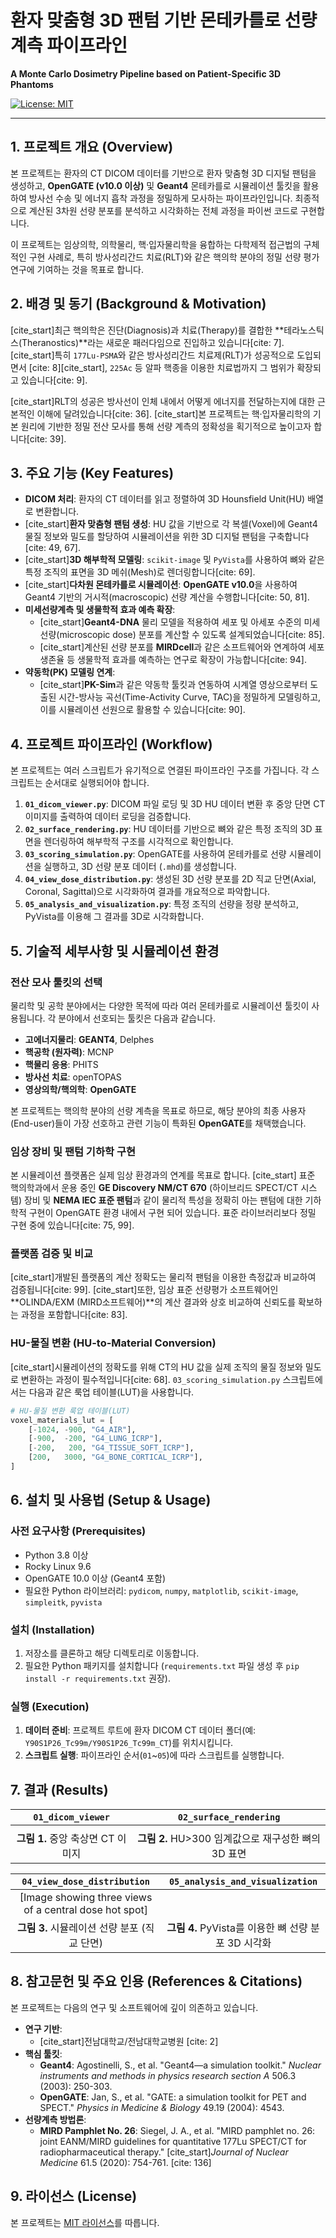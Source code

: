 # 환자 맞춤형 3D 팬텀 기반 몬테카를로 선량계측 파이프라인
**A Monte Carlo Dosimetry Pipeline based on Patient-Specific 3D Phantoms**

[![License: MIT](https://img.shields.io/badge/License-MIT-yellow.svg)](https://opensource.org/licenses/MIT)

---

## 1. 프로젝트 개요 (Overview)

본 프로젝트는 환자의 CT DICOM 데이터를 기반으로 환자 맞춤형 3D 디지털 팬텀을 생성하고, **OpenGATE (v10.0 이상)** 및 **Geant4** 몬테카를로 시뮬레이션 툴킷을 활용하여 방사선 수송 및 에너지 흡착 과정을 정밀하게 모사하는 파이프라인입니다. 최종적으로 계산된 3차원 선량 분포를 분석하고 시각화하는 전체 과정을 파이썬 코드로 구현합니다.

이 프로젝트는 임상의학, 의학물리, 핵·입자물리학을 융합하는 다학제적 접근법의 구체적인 구현 사례로, 특히 방사성리간드 치료(RLT)와 같은 핵의학 분야의 정밀 선량 평가 연구에 기여하는 것을 목표로 합니다.

## 2. 배경 및 동기 (Background & Motivation)

[cite_start]최근 핵의학은 진단(Diagnosis)과 치료(Therapy)를 결합한 **테라노스틱스(Theranostics)**라는 새로운 패러다임으로 진입하고 있습니다[cite: 7]. [cite_start]특히 `177Lu-PSMA`와 같은 방사성리간드 치료제(RLT)가 성공적으로 도입되면서 [cite: 8][cite_start], `225Ac` 등 알파 핵종을 이용한 치료법까지 그 범위가 확장되고 있습니다[cite: 9].

[cite_start]RLT의 성공은 방사선이 인체 내에서 어떻게 에너지를 전달하는지에 대한 근본적인 이해에 달려있습니다[cite: 36]. [cite_start]본 프로젝트는 핵·입자물리학의 기본 원리에 기반한 정밀 전산 모사를 통해 선량 계측의 정확성을 획기적으로 높이고자 합니다[cite: 39].

## 3. 주요 기능 (Key Features)

-   **DICOM 처리**: 환자의 CT 데이터를 읽고 정렬하여 3D Hounsfield Unit(HU) 배열로 변환합니다.
-   [cite_start]**환자 맞춤형 팬텀 생성**: HU 값을 기반으로 각 복셀(Voxel)에 Geant4 물질 정보와 밀도를 할당하여 시뮬레이션을 위한 3D 디지털 팬텀을 구축합니다[cite: 49, 67].
-   [cite_start]**3D 해부학적 모델링**: `scikit-image` 및 `PyVista`를 사용하여 뼈와 같은 특정 조직의 표면을 3D 메쉬(Mesh)로 렌더링합니다[cite: 69].
-   [cite_start]**다차원 몬테카를로 시뮬레이션**: **OpenGATE v10.0**을 사용하여 Geant4 기반의 거시적(macroscopic) 선량 계산을 수행합니다[cite: 50, 81].
-   **미세선량계측 및 생물학적 효과 예측 확장**:
    -   [cite_start]**Geant4-DNA** 물리 모델을 적용하여 세포 및 아세포 수준의 미세선량(microscopic dose) 분포를 계산할 수 있도록 설계되었습니다[cite: 85].
    -   [cite_start]계산된 선량 분포를 **MIRDcell**과 같은 소프트웨어와 연계하여 세포 생존율 등 생물학적 효과를 예측하는 연구로 확장이 가능합니다[cite: 94].
-   **약동학(PK) 모델링 연계**:
    -   [cite_start]**PK-Sim**과 같은 약동학 툴킷과 연동하여 시계열 영상으로부터 도출된 시간-방사능 곡선(Time-Activity Curve, TAC)을 정밀하게 모델링하고, 이를 시뮬레이션 선원으로 활용할 수 있습니다[cite: 90].

## 4. 프로젝트 파이프라인 (Workflow)

본 프로젝트는 여러 스크립트가 유기적으로 연결된 파이프라인 구조를 가집니다. 각 스크립트는 순서대로 실행되어야 합니다.

1.  **`01_dicom_viewer.py`**: DICOM 파일 로딩 및 3D HU 데이터 변환 후 중앙 단면 CT 이미지를 출력하여 데이터 로딩을 검증합니다.
2.  **`02_surface_rendering.py`**: HU 데이터를 기반으로 뼈와 같은 특정 조직의 3D 표면을 렌더링하여 해부학적 구조를 시각적으로 확인합니다.
3.  **`03_scoring_simulation.py`**: OpenGATE를 사용하여 몬테카를로 선량 시뮬레이션을 실행하고, 3D 선량 분포 데이터 (`.mhd`)를 생성합니다.
4.  **`04_view_dose_distribution.py`**: 생성된 3D 선량 분포를 2D 직교 단면(Axial, Coronal, Sagittal)으로 시각화하여 결과를 개요적으로 파악합니다.
5.  **`05_analysis_and_visualization.py`**: 특정 조직의 선량을 정량 분석하고, PyVista를 이용해 그 결과를 3D로 시각화합니다.

## 5. 기술적 세부사항 및 시뮬레이션 환경

### 전산 모사 툴킷의 선택

물리학 및 공학 분야에서는 다양한 목적에 따라 여러 몬테카를로 시뮬레이션 툴킷이 사용됩니다. 각 분야에서 선호되는 툴킷은 다음과 같습니다.

-   **고에너지물리**: **GEANT4**, Delphes
-   **핵공학 (원자력)**: MCNP
-   **핵물리 응용**: PHITS
-   **방사선 치료**: openTOPAS
-   **영상의학/핵의학**: **OpenGATE**

본 프로젝트는 핵의학 분야의 선량 계측을 목표로 하므로, 해당 분야의 최종 사용자(End-user)들이 가장 선호하고 관련 기능이 특화된 **OpenGATE**를 채택했습니다.

### 임상 장비 및 팬텀 기하학 구현

본 시뮬레이션 플랫폼은 실제 임상 환경과의 연계를 목표로 합니다. [cite_start] 표준 핵의학과에서 운용 중인 **GE Discovery NM/CT 670** (하이브리드 SPECT/CT 시스템) 장비 및 **NEMA IEC 표준 팬텀**과 같이 물리적 특성을 정확히 아는 팬텀에 대한 기하학적 구현이 OpenGATE 환경 내에서 구현 되어 있습니다. 표준 라이브러리보다 정밀 구현 중에 있습니다[cite: 75, 99].

### 플랫폼 검증 및 비교

[cite_start]개발된 플랫폼의 계산 정확도는 물리적 팬텀을 이용한 측정값과 비교하여 검증됩니다[cite: 99]. [cite_start]또한, 임상 표준 선량평가 소프트웨어인 **OLINDA/EXM (MIRD소프트웨어)**의 계산 결과와 상호 비교하여 신뢰도를 확보하는 과정을 포함합니다[cite: 83].

### HU-물질 변환 (HU-to-Material Conversion)

[cite_start]시뮬레이션의 정확도를 위해 CT의 HU 값을 실제 조직의 물질 정보와 밀도로 변환하는 과정이 필수적입니다[cite: 68]. `03_scoring_simulation.py` 스크립트에서는 다음과 같은 룩업 테이블(LUT)을 사용합니다.

```python
# HU-물질 변환 룩업 테이블(LUT)
voxel_materials_lut = [
    [-1024, -900, "G4_AIR"],
    [-900,  -200, "G4_LUNG_ICRP"],
    [-200,   200, "G4_TISSUE_SOFT_ICRP"],
    [200,   3000, "G4_BONE_CORTICAL_ICRP"],
]
```

## 6. 설치 및 사용법 (Setup & Usage)

### 사전 요구사항 (Prerequisites)

-   Python 3.8 이상
-   Rocky Linux 9.6
-   OpenGATE 10.0 이상 (Geant4 포함)
-   필요한 Python 라이브러리: `pydicom`, `numpy`, `matplotlib`, `scikit-image`, `simpleitk`, `pyvista`

### 설치 (Installation)

1.  저장소를 클론하고 해당 디렉토리로 이동합니다.
2.  필요한 Python 패키지를 설치합니다 (`requirements.txt` 파일 생성 후 `pip install -r requirements.txt` 권장).

### 실행 (Execution)

1.  **데이터 준비**: 프로젝트 루트에 환자 DICOM CT 데이터 폴더(예: `Y90S1P26_Tc99m/Y90S1P26_Tc99m_CT`)를 위치시킵니다.
2.  **스크립트 실행**: 파이프라인 순서(`01`~`05`)에 따라 스크립트를 실행합니다.

## 7. 결과 (Results)

| `01_dicom_viewer` | `02_surface_rendering` |
| :---: | :---: |
|  |  |
| **그림 1.** 중앙 축상면 CT 이미지 | **그림 2.** HU>300 임계값으로 재구성한 뼈의 3D 표면 |

| `04_view_dose_distribution` | `05_analysis_and_visualization` |
| :---: | :---: |
| [Image showing three views of a central dose hot spot] |  |
| **그림 3.** 시뮬레이션 선량 분포 (직교 단면) | **그림 4.** PyVista를 이용한 뼈 선량 분포 3D 시각화 |


## 8. 참고문헌 및 주요 인용 (References & Citations)

본 프로젝트는 다음의 연구 및 소프트웨어에 깊이 의존하고 있습니다.

-   **연구 기반**:
    -   [cite_start]전남대학교/전남대학교병원 [cite: 2]
-   **핵심 툴킷**:
    -   **Geant4**: Agostinelli, S., et al. "Geant4—a simulation toolkit." *Nuclear instruments and methods in physics research section A* 506.3 (2003): 250-303.
    -   **OpenGATE**: Jan, S., et al. "GATE: a simulation toolkit for PET and SPECT." *Physics in Medicine & Biology* 49.19 (2004): 4543.
-   **선량계측 방법론**:
    -   **MIRD Pamphlet No. 26**: Siegel, J. A., et al. "MIRD pamphlet no. 26: joint EANM/MIRD guidelines for quantitative 177Lu SPECT/CT for radiopharmaceutical therapy." [cite_start]*Journal of Nuclear Medicine* 61.5 (2020): 754-761. [cite: 136]

## 9. 라이선스 (License)

본 프로젝트는 [MIT 라이선스](https://opensource.org/licenses/MIT)를 따릅니다.
